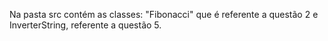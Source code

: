 Na pasta src contém as classes: "Fibonacci" que é referente a questão 2 e InverterString, referente a questão 5.
